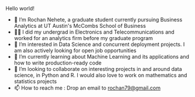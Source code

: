 Hello world!

- 👋 I’m Rochan Nehete, a graduate student currently pursuing Business Analytics at UT Austin's McCombs School of Business 
- 🧑‍💼 I did my undergrad in Electronics and Telecommunications and worked for an analytics firm before my graduate program
- 👀 I’m interested in Data Science and concurrent deployment projects. I am also actively looking for open job opportunities 
- 🌱 I’m currently learning about Machine Learning and its applications and how to write production-ready code 
- 💞️ I’m looking to collaborate on interesting projects in and around data science, in Python and R. I would also love to work on mathematics and statistics projects
- 📫 How to reach me : Drop an email to rochan79@gmail.com

<!---
Rochan79/Rochan79 is a ✨ special ✨ repository because its `README.md` (this file) appears on your GitHub profile.
You can click the Preview link to take a look at your changes.
--->
